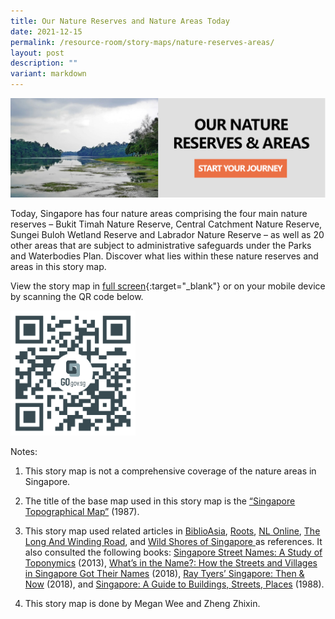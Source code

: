 ```yaml
---
title: Our Nature Reserves and Nature Areas Today
date: 2021-12-15
permalink: /resource-room/story-maps/nature-reserves-areas/
layout: post
description: ""
variant: markdown
---
```

[![Alt text for image on Isomer site](/images/storymap-image-our-nature-reserves.png)](https://go.gov.sg/ei4a1v)

Today, Singapore has four nature areas comprising the four main nature reserves – Bukit Timah Nature Reserve, Central Catchment Nature Reserve, Sungei Buloh Wetland Reserve and Labrador Nature Reserve – as well as 20 other areas that are subject to administrative safeguards under the Parks and Waterbodies Plan. Discover what lies within these nature reserves and areas in this story map.

View the story map in [full screen](https://go.gov.sg/ei4a1v){:target="_blank"} or on your mobile device by scanning the QR code below.

<img src="/images/qr-code-storymap-nature-reserves.jpg" alt="qr-code-storymap-islands" style="width:200px;">

Notes:
1. This story map is not a comprehensive coverage of the nature areas in Singapore.

2. The title of the base map used in this story map is the [“Singapore Topographical Map”]( https://www.nas.gov.sg/archivesonline/maps_building_plans/record-details/fb66894d-115c-11e3-83d5-0050568939ad) (1987).

3. This story map used related articles in [BiblioAsia](https://www.nlb.gov.sg/Browse/BiblioAsia.aspx), [Roots](https://www.roots.sg/), [NL Online](https://www.nlb.gov.sg/main/nlonline), [The Long And Winding Road](https://thelongnwindingroad.wordpress.com/), and [Wild Shores of Singapore ](https://wildshores.blogspot.com/) as references. It also consulted the following books: [Singapore Street Names: A Study of Toponymics](https://eservice.nlb.gov.sg/item_holding.aspx?bid=200123850) (2013), [What’s in the Name?: How the Streets and Villages in Singapore Got Their Names](https://eservice.nlb.gov.sg/item_holding.aspx?bid=202924449) (2018), [Ray Tyers’ Singapore: Then &amp; Now](https://eservice.nlb.gov.sg/item_holding.aspx?bid=203784837) (2018), and [Singapore: A Guide to Buildings, Streets, Places](http://eservice.nlb.gov.sg/item_holding.aspx?bid=4712298) (1988).
4. This story map is done by Megan Wee and Zheng Zhixin.